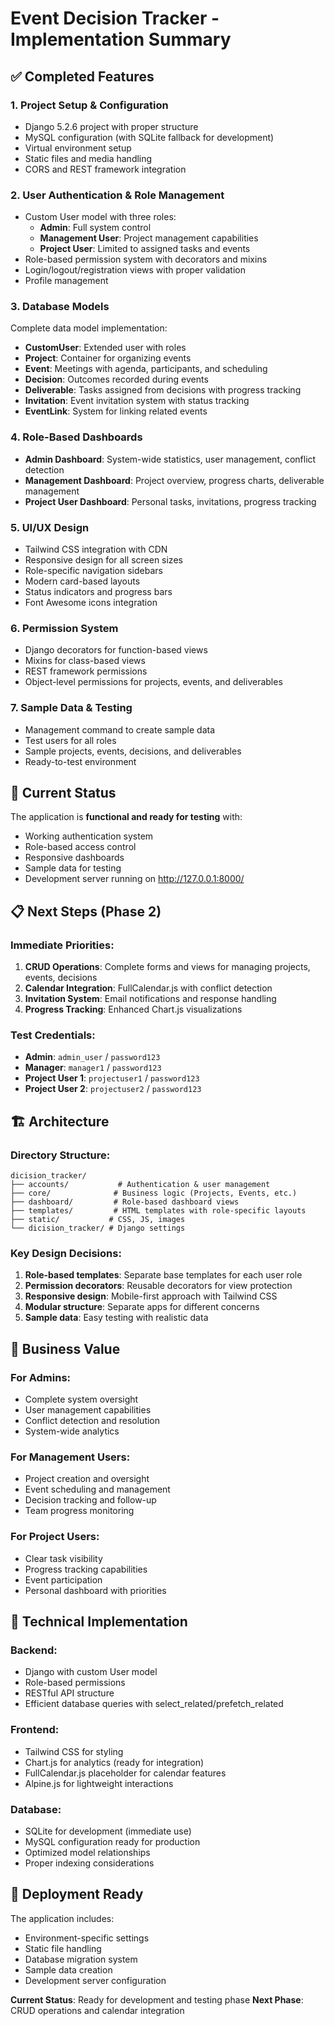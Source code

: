 # Event Decision Tracker - Implementation Summary

## ✅ Completed Features

### 1. **Project Setup & Configuration**
- Django 5.2.6 project with proper structure
- MySQL configuration (with SQLite fallback for development)
- Virtual environment setup
- Static files and media handling
- CORS and REST framework integration

### 2. **User Authentication & Role Management**
- Custom User model with three roles:
  - **Admin**: Full system control
  - **Management User**: Project management capabilities
  - **Project User**: Limited to assigned tasks and events
- Role-based permission system with decorators and mixins
- Login/logout/registration views with proper validation
- Profile management

### 3. **Database Models**
Complete data model implementation:
- **CustomUser**: Extended user with roles
- **Project**: Container for organizing events
- **Event**: Meetings with agenda, participants, and scheduling
- **Decision**: Outcomes recorded during events
- **Deliverable**: Tasks assigned from decisions with progress tracking
- **Invitation**: Event invitation system with status tracking
- **EventLink**: System for linking related events

### 4. **Role-Based Dashboards**
- **Admin Dashboard**: System-wide statistics, user management, conflict detection
- **Management Dashboard**: Project overview, progress charts, deliverable management
- **Project User Dashboard**: Personal tasks, invitations, progress tracking

### 5. **UI/UX Design**
- Tailwind CSS integration with CDN
- Responsive design for all screen sizes
- Role-specific navigation sidebars
- Modern card-based layouts
- Status indicators and progress bars
- Font Awesome icons integration

### 6. **Permission System**
- Django decorators for function-based views
- Mixins for class-based views
- REST framework permissions
- Object-level permissions for projects, events, and deliverables

### 7. **Sample Data & Testing**
- Management command to create sample data
- Test users for all roles
- Sample projects, events, decisions, and deliverables
- Ready-to-test environment

## 🚧 Current Status

The application is **functional and ready for testing** with:
- Working authentication system
- Role-based access control
- Responsive dashboards
- Sample data for testing
- Development server running on http://127.0.0.1:8000/

## 📋 Next Steps (Phase 2)

### Immediate Priorities:
1. **CRUD Operations**: Complete forms and views for managing projects, events, decisions
2. **Calendar Integration**: FullCalendar.js with conflict detection
3. **Invitation System**: Email notifications and response handling
4. **Progress Tracking**: Enhanced Chart.js visualizations

### Test Credentials:
- **Admin**: `admin_user` / `password123`
- **Manager**: `manager1` / `password123`
- **Project User 1**: `projectuser1` / `password123`
- **Project User 2**: `projectuser2` / `password123`

## 🏗️ Architecture

### Directory Structure:
```
dicision_tracker/
├── accounts/           # Authentication & user management
├── core/              # Business logic (Projects, Events, etc.)
├── dashboard/         # Role-based dashboard views
├── templates/         # HTML templates with role-specific layouts
├── static/           # CSS, JS, images
└── dicision_tracker/ # Django settings
```

### Key Design Decisions:
1. **Role-based templates**: Separate base templates for each user role
2. **Permission decorators**: Reusable decorators for view protection
3. **Responsive design**: Mobile-first approach with Tailwind CSS
4. **Modular structure**: Separate apps for different concerns
5. **Sample data**: Easy testing with realistic data

## 🎯 Business Value

### For Admins:
- Complete system oversight
- User management capabilities
- Conflict detection and resolution
- System-wide analytics

### For Management Users:
- Project creation and oversight
- Event scheduling and management
- Decision tracking and follow-up
- Team progress monitoring

### For Project Users:
- Clear task visibility
- Progress tracking capabilities
- Event participation
- Personal dashboard with priorities

## 🔧 Technical Implementation

### Backend:
- Django with custom User model
- Role-based permissions
- RESTful API structure
- Efficient database queries with select_related/prefetch_related

### Frontend:
- Tailwind CSS for styling
- Chart.js for analytics (ready for integration)
- FullCalendar.js placeholder for calendar features
- Alpine.js for lightweight interactions

### Database:
- SQLite for development (immediate use)
- MySQL configuration ready for production
- Optimized model relationships
- Proper indexing considerations

## 🚀 Deployment Ready

The application includes:
- Environment-specific settings
- Static file handling
- Database migration system
- Sample data creation
- Development server configuration

**Current Status**: Ready for development and testing phase
**Next Phase**: CRUD operations and calendar integration
